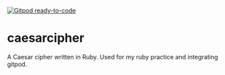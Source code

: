 [![Gitpod ready-to-code](https://img.shields.io/badge/Gitpod-ready--to--code-blue?logo=gitpod)](https://gitpod.io/#https://github.com/Barnes2197/caesarcipher)

# caesarcipher

A Caesar cipher written in Ruby. Used for my ruby practice and integrating gitpod.